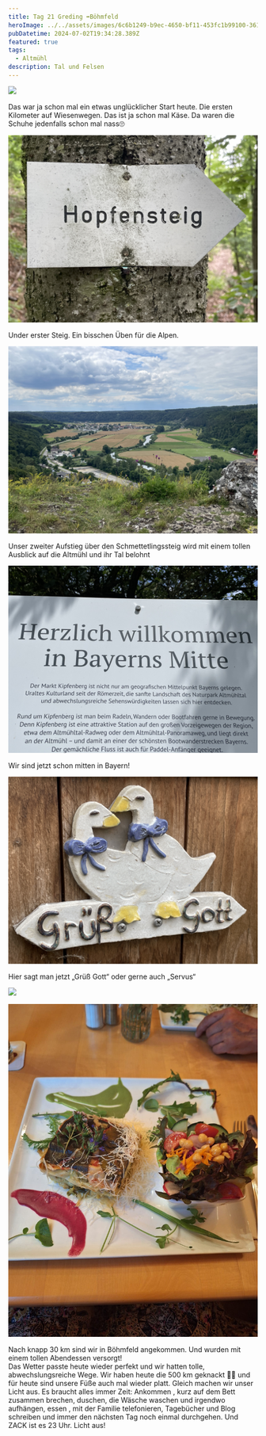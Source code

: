 ```yaml
---
title: Tag 21 Greding ➡️Böhmfeld
heroImage: ../../assets/images/6c6b1249-b9ec-4650-bf11-453fc1b99100-361-000000de4e4bb09a.jpeg
pubDatetime: 2024-07-02T19:34:28.389Z
featured: true
tags:
  - Altmühl
description: Tal und Felsen
---
```

![](../../assets/images/36eecb1f-39a8-4384-9fbb-1ed86cb6cbfb-361-0000007b00aec1a3.jpeg)

Das war ja schon mal ein etwas unglücklicher Start heute. Die ersten Kilometer auf Wiesenwegen. Das ist ja schon mal Käse. Da waren die Schuhe jedenfalls schon mal nass🙄

![](../../assets/images/579df9b0-2651-4d98-9447-4e648f0ee752-361-00000096f1d3670c.jpeg)

Under erster Steig. Ein bisschen Üben für die Alpen.

![](../../assets/images/6c6b1249-b9ec-4650-bf11-453fc1b99100-361-000000de4e4bb09a.jpeg)

Unser zweiter Aufstieg über den Schmettetlingssteig wird mit einem tollen Ausblick auf die Altmühl und ihr Tal belohnt 

![](../../assets/images/img_3563.jpeg)

Wir sind jetzt schon mitten in Bayern!

![](../../assets/images/bbe6c52c-15df-4091-9a76-33de35c543a7-361-0000009b312861b4.jpeg)

Hier sagt man jetzt „Grüß Gott“ oder gerne auch „Servus“

![](../../assets/images/6d2b2d9e-5480-4de6-8fab-7326d320cdfd-361-000000bb1444bcb9.jpeg)

![](../../assets/images/ea552fae-06c7-4bea-b03b-70ac85421387.jpeg)

Nach knapp 30 km sind wir in Böhmfeld angekommen. Und wurden mit einem tollen Abendessen versorgt! \
Das Wetter passte heute wieder perfekt und wir hatten tolle, abwechslungsreiche Wege. Wir haben heute die 500 km geknackt 💪🏻 und für heute sind unsere Füße auch mal wieder platt. Gleich machen wir unser Licht aus. Es braucht alles immer Zeit: Ankommen , kurz auf dem Bett zusammen brechen, duschen, die Wäsche waschen und irgendwo aufhängen, essen , mit der Familie telefonieren, Tagebücher und Blog schreiben und immer den nächsten Tag noch einmal durchgehen. Und ZACK ist es 23 Uhr. Licht aus!